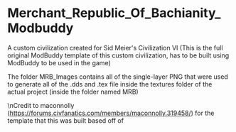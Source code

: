 # Merchant_Republic_Of_Bachianity_Modbuddy
A custom civilization created for Sid Meier's Civilization VI (This is the full original ModBuddy template of this custom civilization, has to be built using ModBuddy to be used in the game)

The folder MRB_Images contains all of the single-layer PNG that were used to generate all of the .dds and .tex file inside the textures folder of the actual project (inside the folder named MRB)

\nCredit to maconnolly (https://forums.civfanatics.com/members/maconnolly.319458/) for the template that this was built based off of
